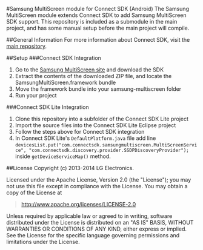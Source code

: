 #Samsung MultiScreen module for Connect SDK (Android)
The Samsung MultiScreen module extends Connect SDK to add Samsung MultiScreen SDK support. This repository is included as a submodule in the main project, and has some manual setup before the main project will compile.

##General Information
For more information about Connect SDK, visit the [main repository](https://github.com/ConnectSDK/Connect-SDK-Android).

##Setup
###Connect SDK Integration
1. Go to the [Samsung MultiScreen site](http://multiscreen.samsung.com/downloads.html) and download the SDK
2. Extract the contents of the downloaded ZIP file, and locate the SamsungMultiScreen.framework bundle
3. Move the framework bundle into your samsung-multiscreen folder
4. Run your project

###Connect SDK Lite Integration
1. Clone this repository into a subfolder of the Connect SDK Lite project
2. Import the source files into the Connect SDK Lite Eclipse project
3. Follow the steps above for Connect SDK integration
4. In Connect SDK Lite's `DefaultPlatform.java` file add line  `devicesList.put("com.connectsdk.samsungmultiscreen.MultiScreenService", "com.connectsdk.discovery.provider.SSDPDiscoveryProvider");` inside `getDeviceServiceMap()` method.

##License
Copyright (c) 2013-2014 LG Electronics.

Licensed under the Apache License, Version 2.0 (the "License");
you may not use this file except in compliance with the License.
You may obtain a copy of the License at

> http://www.apache.org/licenses/LICENSE-2.0

Unless required by applicable law or agreed to in writing, software
distributed under the License is distributed on an "AS IS" BASIS,
WITHOUT WARRANTIES OR CONDITIONS OF ANY KIND, either express or implied.
See the License for the specific language governing permissions and
limitations under the License.
